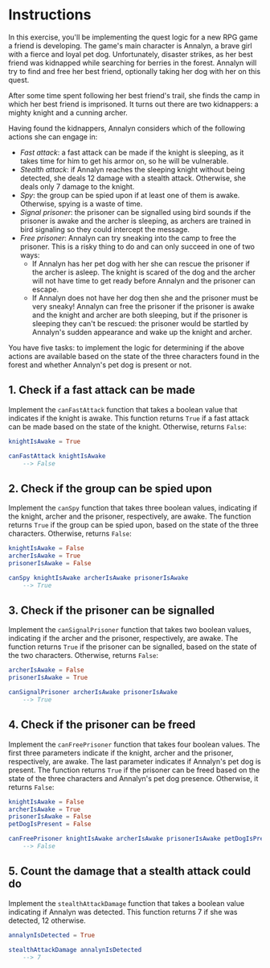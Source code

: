 # Instructions

In this exercise, you'll be implementing the quest logic for a new RPG game a friend is developing. The game's main character is Annalyn, a brave girl with a fierce and loyal pet dog. Unfortunately, disaster strikes, as her best friend was kidnapped while searching for berries in the forest. Annalyn will try to find and free her best friend, optionally taking her dog with her on this quest.

After some time spent following her best friend's trail, she finds the camp in which her best friend is imprisoned. It turns out there are two kidnappers: a mighty knight and a cunning archer.

Having found the kidnappers, Annalyn considers which of the following actions she can engage in:

- _Fast attack_: a fast attack can be made if the knight is sleeping, as it takes time for him to get his armor on, so he will be vulnerable.
- _Stealth attack_: if Annalyn reaches the sleeping knight without being detected, she deals 12 damage with a stealth attack. Otherwise, she deals only 7 damage to the knight.
- _Spy_: the group can be spied upon if at least one of them is awake. Otherwise, spying is a waste of time.
- _Signal prisoner_: the prisoner can be signalled using bird sounds if the prisoner is awake and the archer is sleeping, as archers are trained in bird signaling so they could intercept the message.
- _Free prisoner_: Annalyn can try sneaking into the camp to free the prisoner.
  This is a risky thing to do and can only succeed in one of two ways:
  - If Annalyn has her pet dog with her she can rescue the prisoner if the archer is asleep.
    The knight is scared of the dog and the archer will not have time to get ready before Annalyn and the prisoner can escape.
  - If Annalyn does not have her dog then she and the prisoner must be very sneaky!
    Annalyn can free the prisoner if the prisoner is awake and the knight and archer are both sleeping, but if the prisoner is sleeping they can't be rescued: the prisoner would be startled by Annalyn's sudden appearance and wake up the knight and archer.

You have five tasks: to implement the logic for determining if the above actions are available based on the state of the three characters found in the forest and whether Annalyn's pet dog is present or not.

## 1. Check if a fast attack can be made

Implement the `canFastAttack` function that takes a boolean value that indicates if the knight is awake. This function returns `True` if a fast attack can be made based on the state of the knight. Otherwise, returns `False`:

```elm
knightIsAwake = True

canFastAttack knightIsAwake
    --> False
```

## 2. Check if the group can be spied upon

Implement the `canSpy` function that takes three boolean values, indicating if the knight, archer and the prisoner, respectively, are awake. The function returns `True` if the group can be spied upon, based on the state of the three characters. Otherwise, returns `False`:

```elm
knightIsAwake = False
archerIsAwake = True
prisonerIsAwake = False

canSpy knightIsAwake archerIsAwake prisonerIsAwake
    --> True
```

## 3. Check if the prisoner can be signalled

Implement the `canSignalPrisoner` function that takes two boolean values, indicating if the archer and the prisoner, respectively, are awake. The function returns `True` if the prisoner can be signalled, based on the state of the two characters. Otherwise, returns `False`:

```elm
archerIsAwake = False
prisonerIsAwake = True

canSignalPrisoner archerIsAwake prisonerIsAwake
    --> True
```

## 4. Check if the prisoner can be freed

Implement the `canFreePrisoner` function that takes four boolean values. The first three parameters indicate if the knight, archer and the prisoner, respectively, are awake. The last parameter indicates if Annalyn's pet dog is present. The function returns `True` if the prisoner can be freed based on the state of the three characters and Annalyn's pet dog presence. Otherwise, it returns `False`:

```elm
knightIsAwake = False
archerIsAwake = True
prisonerIsAwake = False
petDogIsPresent = False

canFreePrisoner knightIsAwake archerIsAwake prisonerIsAwake petDogIsPresent
    --> False
```

## 5. Count the damage that a stealth attack could do

Implement the `stealthAttackDamage` function that takes a boolean value indicating if Annalyn was detected. This function returns 7 if she was detected, 12 otherwise.

```elm
annalynIsDetected = True

stealthAttackDamage annalynIsDetected
    --> 7
```
